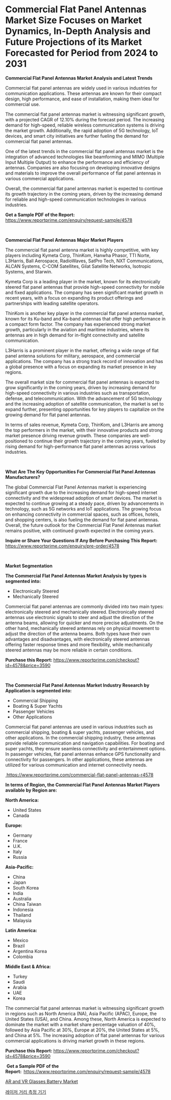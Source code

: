 <p><h1>Commercial Flat Panel Antennas Market Size Focuses on Market Dynamics, In-Depth Analysis and Future Projections of its Market Forecasted for Period from 2024 to 2031</h1></p><p><strong>Commercial Flat Panel Antennas Market Analysis and Latest Trends</strong></p>
<p><p>Commercial flat panel antennas are widely used in various industries for communication applications. These antennas are known for their compact design, high performance, and ease of installation, making them ideal for commercial use. </p><p>The commercial flat panel antennas market is witnessing significant growth, with a projected CAGR of 12.10% during the forecast period. The increasing demand for high-speed, reliable wireless communication systems is driving the market growth. Additionally, the rapid adoption of 5G technology, IoT devices, and smart city initiatives are further fueling the demand for commercial flat panel antennas.</p><p>One of the latest trends in the commercial flat panel antennas market is the integration of advanced technologies like beamforming and MIMO (Multiple Input Multiple Output) to enhance the performance and efficiency of antennas. Companies are also focusing on developing innovative designs and materials to improve the overall performance of flat panel antennas in various commercial applications.</p><p>Overall, the commercial flat panel antennas market is expected to continue its growth trajectory in the coming years, driven by the increasing demand for reliable and high-speed communication technologies in various industries.</p></p>
<p><strong>Get a Sample PDF of the Report:&nbsp;</strong> <a href="https://www.reportprime.com/enquiry/request-sample/4578">https://www.reportprime.com/enquiry/request-sample/4578</a></p>
<p>&nbsp;</p>
<p><strong>Commercial Flat Panel Antennas Major Market Players</strong></p>
<p><p>The commercial flat panel antenna market is highly competitive, with key players including Kymeta Corp, ThinKom, Hanwha Phasor, TTI Norte, L3Harris, Ball Aerospace, RadioWaves, SatPro Tech, NXT Communications, ALCAN Systems, C-COM Satellites, Gilat Satellite Networks, Isotropic Systems, and Starwin.</p><p>Kymeta Corp is a leading player in the market, known for its electronically steered flat panel antennas that provide high-speed connectivity for mobile and fixed applications. The company has seen significant market growth in recent years, with a focus on expanding its product offerings and partnerships with leading satellite operators.</p><p>ThinKom is another key player in the commercial flat panel antenna market, known for its Ku-band and Ka-band antennas that offer high performance in a compact form factor. The company has experienced strong market growth, particularly in the aviation and maritime industries, where its antennas are in high demand for in-flight connectivity and satellite communication.</p><p>L3Harris is a prominent player in the market, offering a wide range of flat panel antenna solutions for military, aerospace, and commercial applications. The company has a strong track record of innovation and has a global presence with a focus on expanding its market presence in key regions.</p><p>The overall market size for commercial flat panel antennas is expected to grow significantly in the coming years, driven by increasing demand for high-speed connectivity in various industries such as transportation, defense, and telecommunication. With the advancement of 5G technology and the increasing adoption of satellite communication, the market is set to expand further, presenting opportunities for key players to capitalize on the growing demand for flat panel antennas.</p><p>In terms of sales revenue, Kymeta Corp, ThinKom, and L3Harris are among the top performers in the market, with their innovative products and strong market presence driving revenue growth. These companies are well-positioned to continue their growth trajectory in the coming years, fueled by rising demand for high-performance flat panel antennas across various industries.</p></p>
<p>&nbsp;</p>
<p><strong>What Are The Key Opportunities For Commercial Flat Panel Antennas Manufacturers?</strong></p>
<p><p>The global Commercial Flat Panel Antennas market is experiencing significant growth due to the increasing demand for high-speed internet connectivity and the widespread adoption of smart devices. The market is expected to continue growing at a steady pace, driven by advancements in technology, such as 5G networks and IoT applications. The growing focus on enhancing connectivity in commercial spaces, such as offices, hotels, and shopping centers, is also fueling the demand for flat panel antennas. Overall, the future outlook for the Commercial Flat Panel Antennas market remains positive, with continued growth expected in the coming years.</p></p>
<p><strong>Inquire or Share Your Questions If Any Before Purchasing This Report:</strong> <a href="https://www.reportprime.com/enquiry/pre-order/4578">https://www.reportprime.com/enquiry/pre-order/4578</a></p>
<p>&nbsp;</p>
<p><strong>Market Segmentation</strong></p>
<p><strong>The Commercial Flat Panel Antennas Market Analysis by types is segmented into:</strong></p>
<p><ul><li>Electronically Steered</li><li>Mechanically Steered</li></ul></p>
<p><p>Commercial flat panel antennas are commonly divided into two main types: electronically steered and mechanically steered. Electronically steered antennas use electronic signals to steer and adjust the direction of the antenna beams, allowing for quicker and more precise adjustments. On the other hand, mechanically steered antennas rely on physical movement to adjust the direction of the antenna beams. Both types have their own advantages and disadvantages, with electronically steered antennas offering faster response times and more flexibility, while mechanically steered antennas may be more reliable in certain conditions.</p></p>
<p><strong>Purchase this Report:&nbsp;</strong><a href="https://www.reportprime.com/checkout?id=4578&price=3590">https://www.reportprime.com/checkout?id=4578&price=3590</a></p>
<p>&nbsp;</p>
<p><strong>The Commercial Flat Panel Antennas Market Industry Research by Application is segmented into:</strong></p>
<p><ul><li>Commercial Shipping</li><li>Boating & Super Yachts</li><li>Passenger Vehicles</li><li>Other Applications</li></ul></p>
<p><p>Commercial flat panel antennas are used in various industries such as commercial shipping, boating & super yachts, passenger vehicles, and other applications. In the commercial shipping industry, these antennas provide reliable communication and navigation capabilities. For boating and super yachts, they ensure seamless connectivity and entertainment options. In passenger vehicles, flat panel antennas enhance GPS functionality and connectivity for passengers. In other applications, these antennas are utilized for various communication and internet connectivity needs.</p></p>
<p><a href="https://www.reportprime.com/commercial-flat-panel-antennas-r4578">&nbsp;https://www.reportprime.com/commercial-flat-panel-antennas-r4578</a></p>
<p><strong>In terms of Region, the Commercial Flat Panel Antennas Market Players available by Region are:</strong></p>
<p>
    <p> <strong> North America: </strong>
        <ul>
            <li>United States</li>
            <li>Canada</li>
        </ul>
        </p> 
    <p> <strong> Europe: </strong>
        <ul>
            <li>Germany</li>
            <li>France</li>
            <li>U.K.</li>
            <li>Italy</li>
            <li>Russia</li>
        </ul>
        </p> 
    <p> <strong> Asia-Pacific: </strong>
        <ul>
            <li>China</li>
            <li>Japan</li>
            <li>South Korea</li>
            <li>India</li>
            <li>Australia</li>
            <li>China Taiwan</li>
            <li>Indonesia</li>
            <li>Thailand</li>
            <li>Malaysia</li>
        </ul>
        </p> 
    <p> <strong> Latin America: </strong>
        <ul>
            <li>Mexico</li>
            <li>Brazil</li>
            <li>Argentina Korea</li>
            <li>Colombia</li>
        </ul>
        </p> 
    <p> <strong> Middle East & Africa: </strong>
        <ul>
            <li>Turkey</li>
            <li>Saudi</li>
            <li>Arabia</li>
            <li>UAE</li>
            <li>Korea</li>
        </ul>
    </p>
    </p>
<p><p>The commercial flat panel antennas market is witnessing significant growth in regions such as North America (NA), Asia Pacific (APAC), Europe, the United States (USA), and China. Among these, North America is expected to dominate the market with a market share percentage valuation of 40%, followed by Asia Pacific at 30%, Europe at 20%, the United States at 5%, and China at 5%. The increasing adoption of flat panel antennas for various commercial applications is driving market growth in these regions.</p></p>
<p><strong>Purchase this Report: </strong><a href="https://www.reportprime.com/checkout?id=4578&price=3590">https://www.reportprime.com/checkout?id=4578&price=3590</a></p>
<p>&nbsp;<strong>Get a Sample PDF of the Report:&nbsp;&nbsp;</strong><a href="https://www.reportprime.com/enquiry/request-sample/4578">https://www.reportprime.com/enquiry/request-sample/4578</a></p>
<p><strong></strong></p>
<p><p><a href="https://github.com/NorbertYates/Market-Research-Report-List-5/blob/main/ar-and-vr-glasses-battery-market.md">AR and VR Glasses Battery Market</a></p><p><a href="https://medium.com/@wheelgg5674537/%EB%A0%88%EC%9D%B4%EC%A0%80-%EA%B1%B0%EB%A6%AC-%EC%B8%A1%EC%A0%95%EA%B8%B0-%EC%8B%9C%EC%9E%A5-%EB%B6%84%EC%84%9D-%EA%B8%80%EB%A1%9C%EB%B2%8C-%EC%82%B0%EC%97%85-%EC%A0%84%EB%A7%9D-%EB%B0%8F-%EC%98%88%EC%B8%A1-2024%EB%85%84%EB%B6%80%ED%84%B0-2031%EB%85%84%EA%B9%8C%EC%A7%80-888674744e44">레이저 거리 측정 기기</a></p></p>